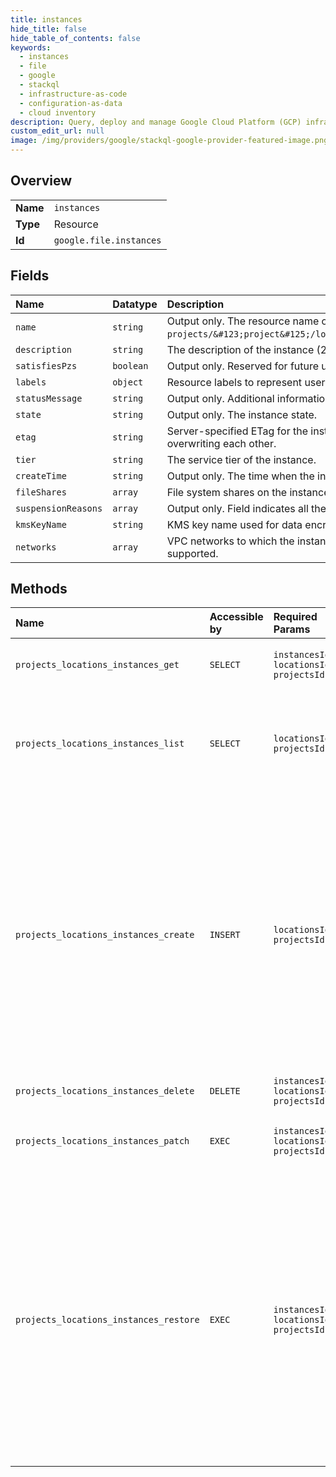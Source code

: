 ```yaml
---
title: instances
hide_title: false
hide_table_of_contents: false
keywords:
  - instances
  - file
  - google    
  - stackql
  - infrastructure-as-code
  - configuration-as-data
  - cloud inventory
description: Query, deploy and manage Google Cloud Platform (GCP) infrastructure and resources using SQL
custom_edit_url: null
image: /img/providers/google/stackql-google-provider-featured-image.png
---
```

  
    

## Overview
<table><tbody>
<tr><td><b>Name</b></td><td><code>instances</code></td></tr>
<tr><td><b>Type</b></td><td>Resource</td></tr>
<tr><td><b>Id</b></td><td><code>google.file.instances</code></td></tr>
</tbody></table>

## Fields
| Name | Datatype | Description |
|:-----|:---------|:------------|
| `name` | `string` | Output only. The resource name of the instance, in the format `projects/&#123;project&#125;/locations/&#123;location&#125;/instances/&#123;instance&#125;`. |
| `description` | `string` | The description of the instance (2048 characters or less). |
| `satisfiesPzs` | `boolean` | Output only. Reserved for future use. |
| `labels` | `object` | Resource labels to represent user provided metadata. |
| `statusMessage` | `string` | Output only. Additional information about the instance state, if available. |
| `state` | `string` | Output only. The instance state. |
| `etag` | `string` | Server-specified ETag for the instance resource to prevent simultaneous updates from overwriting each other. |
| `tier` | `string` | The service tier of the instance. |
| `createTime` | `string` | Output only. The time when the instance was created. |
| `fileShares` | `array` | File system shares on the instance. For this version, only a single file share is supported. |
| `suspensionReasons` | `array` | Output only. Field indicates all the reasons the instance is in "SUSPENDED" state. |
| `kmsKeyName` | `string` | KMS key name used for data encryption. |
| `networks` | `array` | VPC networks to which the instance is connected. For this version, only a single network is supported. |
## Methods
| Name | Accessible by | Required Params | Description |
|:-----|:--------------|:----------------|:------------|
| `projects_locations_instances_get` | `SELECT` | `instancesId, locationsId, projectsId` | Gets the details of a specific instance. |
| `projects_locations_instances_list` | `SELECT` | `locationsId, projectsId` | Lists all instances in a project for either a specified location or for all locations. |
| `projects_locations_instances_create` | `INSERT` | `locationsId, projectsId` | Creates an instance. When creating from a backup, the capacity of the new instance needs to be equal to or larger than the capacity of the backup (and also equal to or larger than the minimum capacity of the tier). |
| `projects_locations_instances_delete` | `DELETE` | `instancesId, locationsId, projectsId` | Deletes an instance. |
| `projects_locations_instances_patch` | `EXEC` | `instancesId, locationsId, projectsId` | Updates the settings of a specific instance. |
| `projects_locations_instances_restore` | `EXEC` | `instancesId, locationsId, projectsId` | Restores an existing instance's file share from a backup. The capacity of the instance needs to be equal to or larger than the capacity of the backup (and also equal to or larger than the minimum capacity of the tier). |
